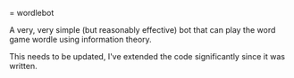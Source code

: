 = wordlebot

A very, very simple (but reasonably effective) bot that can play the 
word game wordle using information theory.

This needs to be updated, I've extended the code significantly since it 
was written.
